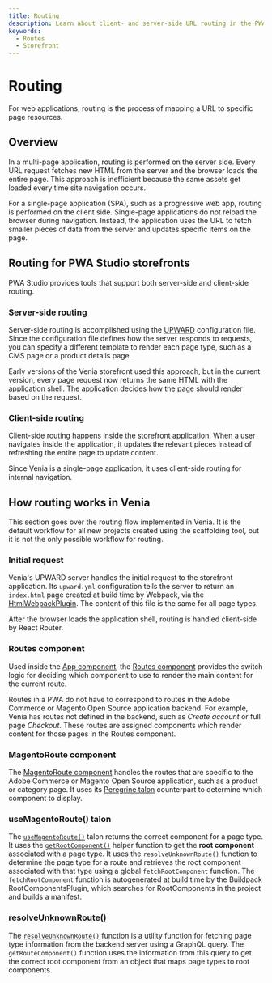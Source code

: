 ```yaml
---
title: Routing
description: Learn about client- and server-side URL routing in the PWA Studio framework.
keywords:
  - Routes
  - Storefront
---
```


# Routing

For web applications, routing is the process of mapping a URL to specific page resources.

## Overview

In a multi-page application, routing is performed on the server side.
Every URL request fetches new HTML from the server and the browser loads the entire page.
This approach is inefficient because the same assets get loaded every time site navigation occurs.

For a single-page application (SPA), such as a progressive web app, routing is performed on the client side.
Single-page applications do not reload the browser during navigation.
Instead, the application uses the URL to fetch smaller pieces of data from the server and updates specific items on the page.

## Routing for PWA Studio storefronts

PWA Studio provides tools that support both server-side and client-side routing.

### Server-side routing

Server-side routing is accomplished using the [UPWARD][] configuration file.
Since the configuration file defines how the server responds to requests,
you can specify a different template to render each page type, such as a CMS page or a product details page.

[upward]: /guides/packages/upward/

Early versions of the Venia storefront used this approach, but
in the current version, every page request now returns the same HTML with the application shell.
The application decides how the page should render based on the request.

### Client-side routing

Client-side routing happens inside the storefront application.
When a user navigates inside the application, it updates the relevant pieces instead of refreshing the entire page to update content.

Since Venia is a single-page application, it uses client-side routing for internal navigation.

## How routing works in Venia

This section goes over the routing flow implemented in Venia.
It is the default workflow for all new projects created using the scaffolding tool,
but it is not the only possible workflow for routing.

### Initial request

Venia's UPWARD server handles the initial request to the storefront application.
Its `upward.yml` configuration tells the server to return an `index.html` page created at build time by Webpack, via the [HtmlWebpackPlugin][].
The content of this file is the same for all page types.

[htmlwebpackplugin]: https://webpack.js.org/plugins/html-webpack-plugin/

After the browser loads the application shell, routing is handled client-side by React Router.

### Routes component

Used inside the [App component][], the [Routes component][] provides the switch logic for deciding which component to use to render the main content for the current route.

[app component]: https://github.com/magento/pwa-studio/blob/develop/packages/venia-ui/lib/components/App/app.js
[routes component]: https://github.com/magento/pwa-studio/blob/develop/packages/venia-ui/lib/components/Routes/routes.js

Routes in a PWA do not have to correspond to routes in the Adobe Commerce or Magento Open Source application backend.
For example, Venia has routes not defined in the backend, such as _Create account_ or full page _Checkout_.
These routes are assigned components which render content for those pages in the Routes component.

### MagentoRoute component

The [MagentoRoute component][] handles the routes that are specific to the Adobe Commerce or Magento Open Source application, such as a product or category page.
It uses its [Peregrine talon][] counterpart to determine which component to display.

[magentoroute component]: https://github.com/magento/pwa-studio/blob/develop/packages/venia-ui/lib/components/MagentoRoute/magentoRoute.js
[peregrine talon]: /guides/packages/peregrine/

### useMagentoRoute() talon

The [`useMagentoRoute()`][] talon returns the correct component for a page type. It uses the [`getRootComponent()`][] helper function to get the **root component** associated with a page type.
It uses the `resolveUnknownRoute()` function to determine the page type for a route and retrieves the root component associated with that type using a global `fetchRootComponent` function.
The `fetchRootComponent` function is autogenerated at build time by the Buildpack RootComponentsPlugin, which searches for RootComponents in the project and builds a manifest.

[`usemagentoroute()`]: https://github.com/magento/pwa-studio/blob/develop/packages/peregrine/lib/talons/MagentoRoute/useMagentoRoute.js
[`getrootcomponent()`]: https://github.com/magento/pwa-studio/blob/develop/packages/peregrine/lib/talons/MagentoRoute/helpers.js

### resolveUnknownRoute()

The [`resolveUnknownRoute()`][] function is a utility function for fetching page type information from the backend server using a GraphQL query.
The `getRouteComponent()` function uses the information from this query to get the correct root component from an object that maps page types to root components.

[`resolveunknownroute()`]: https://github.com/magento/pwa-studio/blob/develop/packages/peregrine/lib/Router/resolveUnknownRoute.js
